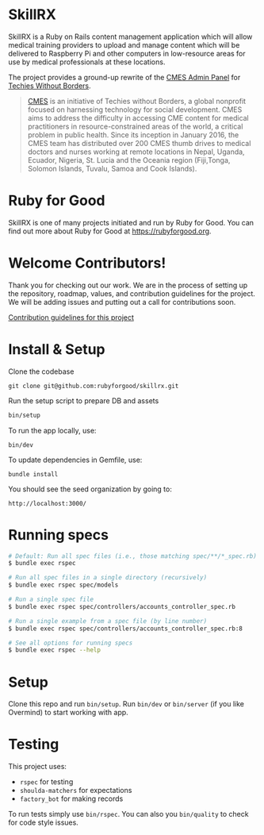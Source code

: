 # SkillRX
SkillRX is a Ruby on Rails content management application which will allow medical training providers to upload and manage content which will be delivered to Raspberry Pi and other computers in low-resource areas for use by medical professionals at these locations.

The project provides a ground-up rewrite of the [CMES Admin Panel](https://github.com/techieswithoutborders/cmes-admin-panel-next) for [Techies Without Borders](https://techieswithoutborders.us/).

> [CMES](https://cmesworld.org/) is an initiative of Techies without Borders, a global nonprofit focused on harnessing technology for social development. CMES aims to address the difficulty in accessing CME content for medical practitioners in resource-constrained areas of the world, a critical problem in public health. Since its inception in January 2016, the CMES team has distributed over 200 CMES thumb drives to medical doctors and nurses working at remote locations in Nepal, Uganda, Ecuador, Nigeria, St. Lucia and the Oceania region (Fiji,Tonga, Solomon Islands, Tuvalu, Samoa and Cook Islands).

# Ruby for Good
SkillRX is one of many projects initiated and run by Ruby for Good. You can find out more about Ruby for Good at https://rubyforgood.org.

# Welcome Contributors!
Thank you for checking out our work. We are in the process of setting up the repository, roadmap, values, and contribution guidelines for the project. We will be adding issues and putting out a call for contributions soon.

[Contribution guidelines for this project](CONTRIBUTING.md)


# Install & Setup

Clone the codebase 
```
git clone git@github.com:rubyforgood/skillrx.git
``` 

Run the setup script to prepare DB and assets
```sh
bin/setup
```

To run the app locally, use:
```
bin/dev
```

To update dependencies in Gemfile, use:
```
bundle install
```

You should see the seed organization by going to:
```
http://localhost:3000/
```


# Running specs

```sh
# Default: Run all spec files (i.e., those matching spec/**/*_spec.rb)
$ bundle exec rspec

# Run all spec files in a single directory (recursively)
$ bundle exec rspec spec/models

# Run a single spec file
$ bundle exec rspec spec/controllers/accounts_controller_spec.rb

# Run a single example from a spec file (by line number)
$ bundle exec rspec spec/controllers/accounts_controller_spec.rb:8

# See all options for running specs
$ bundle exec rspec --help
```

# Setup

Clone this repo and run `bin/setup`. Run `bin/dev` or `bin/server` (if you like Overmind) to start working with app.

# Testing

This project uses:
* `rspec` for testing
* `shoulda-matchers` for expectations
* `factory_bot` for making records

To run tests simply use `bin/rspec`. You can also you `bin/quality` to check for code style issues.
